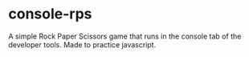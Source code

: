 # console-rps

A simple Rock Paper Scissors game that runs in the console tab of the developer tools.
Made to practice javascript.

